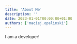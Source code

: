 ```yaml
---
title: 'About Me'
description: ''
date: 2023-01-01T00:00:00+01:00
authors: ['maciej.opalinski']
---
```


I am a developer!
